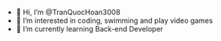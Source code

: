 - 👋 Hi, I’m @TranQuocHoan3008
- 👀 I’m interested in coding, swimming and play video games
- 🌱 I’m currently learning Back-end Developer

<!---
TranQuocHoan3008/TranQuocHoan3008 is a ✨ special ✨ repository because its `README.md` (this file) appears on your GitHub profile.
You can click the Preview link to take a look at your changes.
--->
